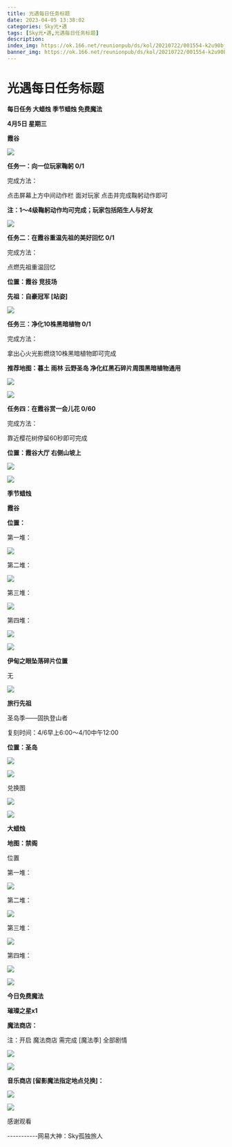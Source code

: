 ```yaml
---
title: 光遇每日任务标题
date: 2023-04-05 13:38:02
categories: Sky光•遇
tags: [Sky光•遇,光遇每日任务标题]
description: 
index_img: https://ok.166.net/reunionpub/ds/kol/20210722/001554-k2u90bj7ay.png?imageView&thumbnail=600x0&type=jpg
banner_img: https://ok.166.net/reunionpub/ds/kol/20210722/001554-k2u90bj7ay.png?imageView&thumbnail=600x0&type=jpg
---
```

# 光遇每日任务标题
**每日任务 大蜡烛 季节蜡烛 免费魔法**

 **4月5日 星期三**

 **霞谷**

![](https://img.166.net/reunionpub/ds/kol/20230405/001310-qh10wi4j3r.jpg)

 **任务一：向一位玩家鞠躬 0/1**

完成方法：

点击屏幕上方中间动作栏 面对玩家 点击并完成鞠躬动作即可

 **注：1～4级鞠躬动作均可完成；玩家包括陌生人与好友**

![](https://img.166.net/reunionpub/ds/kol/20230405/000648-iezqyolfss.jpg)

 **任务二：在霞谷重温先祖的美好回忆 0/1**

完成方法：

点燃先祖重温回忆

 **位置：霞谷 竞技场**

 **先祖：自豪冠军 [站姿]**

![](https://img.166.net/reunionpub/ds/kol/20230405/000702-mobpdahu39.jpg)

 **任务三：净化10株黑暗植物 0/1**

完成方法：

拿出心火光影燃烧10株黑暗植物即可完成

 **推荐地图：暮土 雨林 云野圣岛   净化红黑石碎片周围黑暗植物通用**

![](https://img.166.net/reunionpub/ds/kol/20230405/000727-kylcjaqdit.jpeg)

![](https://img.166.net/reunionpub/ds/kol/20230405/000719-zsnre40b5y.jpeg)

 **任务四：在霞谷赏一会儿花 0/60**

完成方法：

靠近樱花树停留60秒即可完成

 **位置：霞谷大厅 右侧山坡上**

![](https://img.166.net/reunionpub/ds/kol/20230405/000744-em2zwciq8t.jpeg)

![](https://img.166.net/reunionpub/ds/kol/20221018/100256-wzutnocka0.png)

 **季节蜡烛**

 **霞谷**

 **位置：**

第一堆：

![](https://img.166.net/reunionpub/ds/kol/20230405/000251-f89hcbn0kv.jpeg)

第二堆：

![](https://img.166.net/reunionpub/ds/kol/20230405/000304-0ib6hj87lz.jpeg)

第三堆：

![](https://img.166.net/reunionpub/ds/kol/20230405/000314-8s0gatbkev.jpeg)

第四堆：

![](https://img.166.net/reunionpub/ds/kol/20230405/000322-t4br198fmh.jpeg)

![](https://img.166.net/reunionpub/ds/kol/20221130/005912-5mvshq9nf3.png)

 **伊甸之眼坠落碎片位置**

无

![](https://img.166.net/reunionpub/ds/kol/20230313/005012-cdpy0kr1uq.png)

 **旅行先祖**

圣岛季——固执登山者

复刻时间：4/6早上6:00～4/10中午12:00

 **位置：圣岛**

![](https://img.166.net/reunionpub/ds/kol/20230405/005117-upmb6qigeh.jpg)

![](https://img.166.net/reunionpub/ds/kol/20230405/002310-sf4b6n8hdz.jpeg)

兑换图

![](https://img.166.net/reunionpub/ds/kol/20230405/005037-9m6h4ulfcj.jpg)

![](https://img.166.net/reunionpub/ds/kol/20230313/005012-cdpy0kr1uq.png)

 **大蜡烛**

 **地图：禁阁**

位置

第一堆：

![](https://img.166.net/reunionpub/ds/kol/20230405/000424-hds25sig4b.jpeg)

第二堆：

![](https://img.166.net/reunionpub/ds/kol/20230405/000451-5m49duo71z.jpeg)

第三堆：

![](https://img.166.net/reunionpub/ds/kol/20230405/000457-9c7oemadj0.jpeg)

第四堆：

![](https://img.166.net/reunionpub/ds/kol/20230405/000505-a92i4sf83s.jpeg)

![](https://img.166.net/reunionpub/ds/kol/20221018/100256-wzutnocka0.png)

 **今日免费魔法**

 **璀璨之星x1**

 **魔法商店：**

注：开启 魔法商店 需完成 [魔法季] 全部剧情

![](https://img.166.net/reunionpub/ds/kol/20221018/100559-oibznvdtus.png)

![](https://img.166.net/reunionpub/ds/kol/20230405/000543-hd9ovufcj2.jpeg)

 **音乐商店 [留影魔法指定地点兑换]：**

![](https://img.166.net/reunionpub/ds/kol/20230403/000156-bdlmjzy7vh.jpeg)

 **![](https://img.166.net/reunionpub/ds/kol/20221018/100256-wzutnocka0.png)**

感谢观看

\-----------网易大神：Sky孤独旅人

